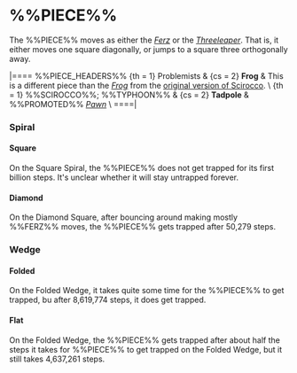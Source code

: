 # %%PIECE%%

The %%PIECE%% moves as either the [*Ferz*](ferz.html) or the
[*Threeleaper*](threeleaper.html). That is, it either moves one
square diagonally, or jumps to a square three orthogonally away.

|====
%%PIECE_HEADERS%%
  {th = 1}  Problemists
& {cs = 2}  **Frog**
&           This is a different piece than the 
            [*Frog*](scirocco_frog.html) from the [original version
            of Scirocco](#chess-v:large.dir/contest/scirocco.html). \\
  {th = 1}  %%SCIROCCO%%; %%TYPHOON%%
& {cs = 2}  **Tadpole**
&           %%PROMOTED%% [*Pawn*](pawn.html) \\
====|

### Spiral

#### Square

On the Square Spiral, the %%PIECE%% does not get trapped for its
first billion steps. It's unclear whether it will stay untrapped
forever.

#### Diamond

On the Diamond Square, after bouncing around making mostly %%FERZ%%
moves, the %%PIECE%% gets trapped after 50,279 steps.

### Wedge

#### Folded

On the Folded Wedge, it takes quite some time for the %%PIECE%% to
get trapped, bu after 8,619,774 steps, it does get trapped.

#### Flat

On the Folded Wedge, the %%PIECE%% gets trapped after
about half the steps it takes for %%PIECE%% to get trapped
on the Folded Wedge, but it still takes 4,637,261 steps.

